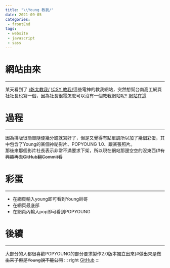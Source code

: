 ```yaml
---
title: "\\Young 教我/"
date: 2021-09-05
categories:
 - frontEnd
tags:
 - website
 - javascript
 - sass
---
```


# 網站由來
---
某天看到了 [\乾太教我/](https://xn--qkqz3xm7g8od.tw/) [\CSY 教我/](https://csy.xn--wnux6e.tw/)這些電神的教我網站，突然想幫台南高工網頁社社長也寫一個，因為社長很電怎麼可以沒有一個教我網站呢!!
[網站在這](https://young.xn--wnux6e.xn--kpry57d/)
# 過程
---
因為排版很簡單隨便幾分鐘就寫好了，但是又覺得有點單調所以加了幾個彩蛋，其中包含了Young的某個神祕影片、POPYOUNG 1.0、跟某張照片。\
那後來那個影片社長表示非常不滿要求下架，所以現在網站那邊空空的沒東西(#~~有興趣再去GitHub翻Commit看~~

# 彩蛋
---
- 在網頁輸入young即可看到Young帥哥
- 在網頁最底部
- 在網頁內輸入pop即可看到POPYOUNG

# 後續
---
大部分的人都很喜歡POPYOUNG的部分要求製作2.0版本獨立出來(#~~做出來是做出來了但是Young說不能公開~~
::: right
[GitHub](https://github.com/XYZ-studio/Young-teach-me)
:::